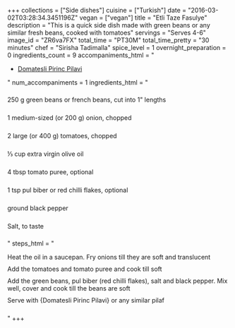 +++
collections = ["Side dishes"]
cuisine = ["Turkish"]
date = "2016-03-02T03:28:34.3451196Z"
vegan = ["vegan"]
title = "Etli Taze Fasulye"
description = "This is a quick side dish made with green beans or any similar fresh beans, cooked with tomatoes"
servings = "Serves 4-6"
image_id = "ZR6va7FX"
total_time = "PT30M"
total_time_pretty = "30 minutes"
chef = "Sirisha Tadimalla"
spice_level = 1
overnight_preparation = 0
ingredients_count = 9
accompaniments_html = "<ul><li><a href = '../t-AnMGDr/'>Domatesli Pirinc Pilavi</a></li></ul>"
num_accompaniments = 1
ingredients_html = "<ul style='padding-left: 0; list-style: none;'><li itemprop='recipeIngredient' style='margin: 8px 0px;padding: 8px 0px;'>250 g green beans or french beans, cut into 1\" lengths</li><li itemprop='recipeIngredient' style='margin: 8px 0px;padding: 8px 0px;'>1 medium-sized (or 200 g) onion, chopped</li><li itemprop='recipeIngredient' style='margin: 8px 0px;padding: 8px 0px;'>2 large (or 400 g) tomatoes, chopped</li><li itemprop='recipeIngredient' style='margin: 8px 0px;padding: 8px 0px;'>⅓ cup extra virgin olive oil</li><li itemprop='recipeIngredient' style='margin: 8px 0px;padding: 8px 0px;'>4 tbsp tomato puree, optional</li><li itemprop='recipeIngredient' style='margin: 8px 0px;padding: 8px 0px;'>1 tsp pul biber or red chilli flakes, optional</li><li itemprop='recipeIngredient' style='margin: 8px 0px;padding: 8px 0px;'>ground black pepper</li><li itemprop='recipeIngredient' style='margin: 8px 0px;padding: 8px 0px;'>Salt, to taste</li></ul>"
steps_html = "<ol style='list-style: none inside; padding-left: 0px;'><li style='padding-bottom: 10px;'><i class='step-track-icon fa fa-square-o'></i><span class='step-text' itemprop='recipeInstructions'>Heat the oil in a saucepan. Fry onions till they are soft and translucent</span></li><li style='padding-bottom: 10px;'><i class='step-track-icon fa fa-square-o'></i><span class='step-text' itemprop='recipeInstructions'>Add the tomatoes and tomato puree and cook till soft</span></li><li style='padding-bottom: 10px;'><i class='step-track-icon fa fa-square-o'></i><span class='step-text' itemprop='recipeInstructions'>Add the green beans, pul biber (red chilli flakes), salt and black pepper. Mix well, cover and cook till the beans are soft</span></li><li style='padding-bottom: 10px;'><i class='step-track-icon fa fa-square-o'></i><span class='step-text' itemprop='recipeInstructions'>Serve with {Domatesli Pirinc Pilavi} or any similar pilaf</span></li></ol>"
+++
